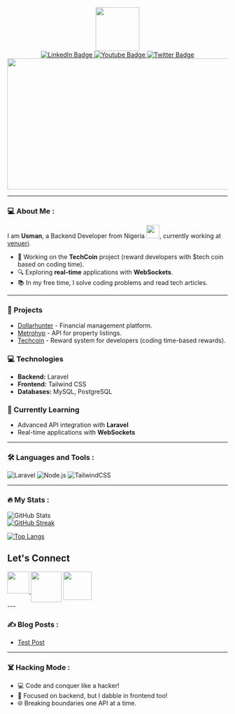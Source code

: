 <div id="header" align="center">
  <img src="https://media.giphy.com/media/EauwThrXwq0EWngOcT/giphy.gif?cid=ecf05e47og1gd8widq90iruiat56996elayle3yinjs2et8p&ep=v1_gifs_related&rid=giphy.gif&ct=s" width="100"/>

  <div id="badges">
    <a href="your-linkedin-URL">
      <img src="https://img.shields.io/badge/LinkedIn-blue?style=for-the-badge&logo=linkedin&logoColor=white" alt="LinkedIn Badge"/>
    </a>
    <a href="your-youtube-URL">
      <img src="https://img.shields.io/badge/YouTube-red?style=for-the-badge&logo=youtube&logoColor=white" alt="Youtube Badge"/>
    </a>
    <a href="your-twitter-URL">
      <img src="https://img.shields.io/badge/Twitter-blue?style=for-the-badge&logo=twitter&logoColor=white" alt="Twitter Badge"/>
    </a>
  </div>

  <div align="center">
    <img src="https://media.giphy.com/media/dWesBcTLavkZuG35MI/giphy.gif" width="600" height="300"/>
  </div>
</div>

---

### :computer: About Me :
I am **Usman**, a Backend Developer from Nigeria <img src="https://media.giphy.com/media/WUlplcMpOCEmTGBtBW/giphy.gif" width="30">, currently working at [venueri](https://venueri.com).

- 🔧 Working on the **TechCoin** project (reward developers with $tech coin based on coding time).
- 🔍 Exploring **real-time** applications with **WebSockets**.
- 📚 In my free time, I solve coding problems and read tech articles.

---

### 🚀 Projects
- [Dollarhunter](https://github.com/Usmanbalogun044/dollarhunter) - Financial management platform.
- [Metrohyp](https://github.com/Usmanbalogun044/metrohyp) - API for property listings.
- [Techcoin](https://techcoin.laravel.cloud)  - Reward system for developers (coding time-based rewards).

### 💻 Technologies
- **Backend:** Laravel
- **Frontend:** Tailwind CSS
- **Databases:** MySQL, PostgreSQL
  
### 🌱 Currently Learning
- Advanced API integration with **Laravel**
- Real-time applications with **WebSockets**

---

### :hammer_and_wrench: Languages and Tools :

![Laravel](https://img.shields.io/badge/laravel-FF2D20.svg?style=for-the-badge&logo=laravel&logoColor=white)
![Node.js](https://img.shields.io/badge/node.js-339933.svg?style=for-the-badge&logo=nodedotjs&logoColor=white)
![TailwindCSS](https://img.shields.io/badge/TailwindCSS-38B2AC.svg?style=for-the-badge&logo=tailwind-css&logoColor=white)

---

### :fire: My Stats :
![GitHub Stats](https://github-readme-stats.vercel.app/api?username=usmanbalogun044&show_icons=true&theme=github)<br>
[![GitHub Streak](https://github-readme-streak-stats.herokuapp.com?user=usmanbalogun044&theme=dark)](https://git.io/streak-stats)

[![Top Langs](https://github-readme-stats.vercel.app/api/top-langs/?username=usmanbalogun044&layout=compact&theme=vision-friendly-dark)](https://github.com/anuraghazra/github-readme-stats)

 ## Let's Connect
 <div align="center" style="display:flex;">

 <a href="https://www.linkedin.com/in/balogun-usman-5a5176272/" target=_blank>
 <img  src="images/linkedin2.png" width="50">&nbsp; 
 <a href="mailto:usmanbalogun044@gmail.com" target=_blank>
 <img  src="images/gmailorig.png" width="70">
 </a>&nbsp; 
 <a href="https://wa.me/+2347044060" target=_blank>
 <img  src="images/wats3-removebg-preview.png" width="65">
  
 </a>
 </div>
---

### :writing_hand: Blog Posts :
<!-- BLOG-POST-LIST:START -->
- [Test Post](https://dev.to/itszed0/test-post-490g)
<!-- BLOG-POST-LIST:END -->

---

### :skull_and_crossbones: Hacking Mode :
- 💻 Code and conquer like a hacker!
- 💼 Focused on backend, but I dabble in frontend too!
- 🌐 Breaking boundaries one API at a time.
